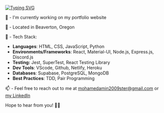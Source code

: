 
[![Typing SVG](https://readme-typing-svg.herokuapp.com?duration=3000&color=44AC19&lines=Hello+There!+I'm+Mohamed+%F0%9F%91%8B%F0%9F%8F%BE)](https://git.io/typing-svg)

<!--
### Hello there! I'm Mohamed 👋🏾
**taha-amin/taha-amin** is a ✨ _special_ ✨ repository because its `README.md` (this file) appears on your GitHub profile.

Here are some ideas to get you started:

- 🔭 I’m currently working on ...
- 🌱 I’m currently learning ...
- 👯 I’m looking to collaborate on ...
- 🤔 I’m looking for help with ...
- 💬 Ask me about ...
- 📫 How to reach me: ...
- 😄 Pronouns: ...
- ⚡ Fun fact: ...
-->
🌱 - I'm currently working on my portfolio website

📍 - Located in Beaverton, Oregon

🔭 - Tech Stack:
* __Languages__: HTML, CSS, JavaScript, Python
* __Environments/Frameworks__: React, Material-UI, Node.js, Express.js, Discord.js
* __Testing:__ Jest, SuperTest, React Testing Library
* __Dev Tools__: VScode, Github, Netlify, Heroku
* __Databases__: Supabase, PostgreSQL, MongoDB
* __Best Practices__: TDD, Pair Programming



📫 - Feel free to reach out to me at mohamedamin2009ster@gmail.com or [my LinkedIn](https://www.linkedin.com/in/mohaamin// "my-LinkedIn")

Hope to hear from you! ✌🏾
